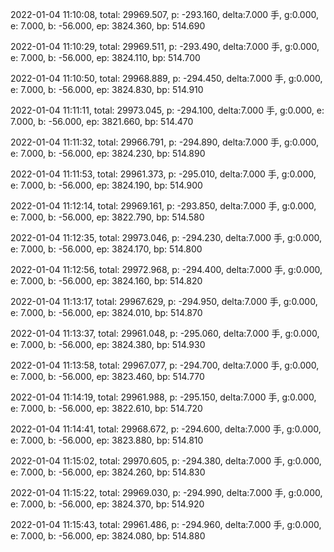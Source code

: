 2022-01-04 11:10:08, total: 29969.507, p: -293.160, delta:7.000 手, g:0.000, e: 7.000, b: -56.000, ep: 3824.360, bp: 514.690

2022-01-04 11:10:29, total: 29969.511, p: -293.490, delta:7.000 手, g:0.000, e: 7.000, b: -56.000, ep: 3824.110, bp: 514.700

2022-01-04 11:10:50, total: 29968.889, p: -294.450, delta:7.000 手, g:0.000, e: 7.000, b: -56.000, ep: 3824.830, bp: 514.910

2022-01-04 11:11:11, total: 29973.045, p: -294.100, delta:7.000 手, g:0.000, e: 7.000, b: -56.000, ep: 3821.660, bp: 514.470

2022-01-04 11:11:32, total: 29966.791, p: -294.890, delta:7.000 手, g:0.000, e: 7.000, b: -56.000, ep: 3824.230, bp: 514.890

2022-01-04 11:11:53, total: 29961.373, p: -295.010, delta:7.000 手, g:0.000, e: 7.000, b: -56.000, ep: 3824.190, bp: 514.900

2022-01-04 11:12:14, total: 29969.161, p: -293.850, delta:7.000 手, g:0.000, e: 7.000, b: -56.000, ep: 3822.790, bp: 514.580

2022-01-04 11:12:35, total: 29973.046, p: -294.230, delta:7.000 手, g:0.000, e: 7.000, b: -56.000, ep: 3824.170, bp: 514.800

2022-01-04 11:12:56, total: 29972.968, p: -294.400, delta:7.000 手, g:0.000, e: 7.000, b: -56.000, ep: 3824.160, bp: 514.820

2022-01-04 11:13:17, total: 29967.629, p: -294.950, delta:7.000 手, g:0.000, e: 7.000, b: -56.000, ep: 3824.010, bp: 514.870

2022-01-04 11:13:37, total: 29961.048, p: -295.060, delta:7.000 手, g:0.000, e: 7.000, b: -56.000, ep: 3824.380, bp: 514.930

2022-01-04 11:13:58, total: 29967.077, p: -294.700, delta:7.000 手, g:0.000, e: 7.000, b: -56.000, ep: 3823.460, bp: 514.770

2022-01-04 11:14:19, total: 29961.988, p: -295.150, delta:7.000 手, g:0.000, e: 7.000, b: -56.000, ep: 3822.610, bp: 514.720

2022-01-04 11:14:41, total: 29968.672, p: -294.600, delta:7.000 手, g:0.000, e: 7.000, b: -56.000, ep: 3823.880, bp: 514.810

2022-01-04 11:15:02, total: 29970.605, p: -294.380, delta:7.000 手, g:0.000, e: 7.000, b: -56.000, ep: 3824.260, bp: 514.830

2022-01-04 11:15:22, total: 29969.030, p: -294.990, delta:7.000 手, g:0.000, e: 7.000, b: -56.000, ep: 3824.370, bp: 514.920

2022-01-04 11:15:43, total: 29961.486, p: -294.960, delta:7.000 手, g:0.000, e: 7.000, b: -56.000, ep: 3824.080, bp: 514.880
